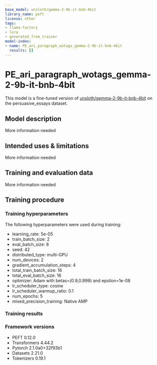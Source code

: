 ```yaml
---
base_model: unsloth/gemma-2-9b-it-bnb-4bit
library_name: peft
license: other
tags:
- llama-factory
- lora
- generated_from_trainer
model-index:
- name: PE_ari_paragraph_wotags_gemma-2-9b-it-bnb-4bit
  results: []
---
```


<!-- This model card has been generated automatically according to the information the Trainer had access to. You
should probably proofread and complete it, then remove this comment. -->

# PE_ari_paragraph_wotags_gemma-2-9b-it-bnb-4bit

This model is a fine-tuned version of [unsloth/gemma-2-9b-it-bnb-4bit](https://huggingface.co/unsloth/gemma-2-9b-it-bnb-4bit) on the persuasive_essays dataset.

## Model description

More information needed

## Intended uses & limitations

More information needed

## Training and evaluation data

More information needed

## Training procedure

### Training hyperparameters

The following hyperparameters were used during training:
- learning_rate: 5e-05
- train_batch_size: 2
- eval_batch_size: 8
- seed: 42
- distributed_type: multi-GPU
- num_devices: 2
- gradient_accumulation_steps: 4
- total_train_batch_size: 16
- total_eval_batch_size: 16
- optimizer: Adam with betas=(0.9,0.999) and epsilon=1e-08
- lr_scheduler_type: cosine
- lr_scheduler_warmup_ratio: 0.1
- num_epochs: 5
- mixed_precision_training: Native AMP

### Training results



### Framework versions

- PEFT 0.12.0
- Transformers 4.44.2
- Pytorch 2.1.0a0+32f93b1
- Datasets 2.21.0
- Tokenizers 0.19.1